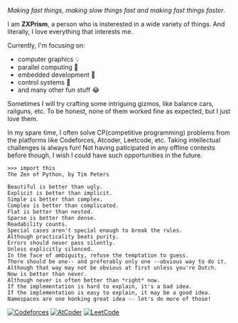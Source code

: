 *Making fast things, making slow things fast and making fast things faster*.

I am **ZXPrism**, a person who is insterested in a wide variety of things. And literally, I love everything that interests me.

Currently, I'm focusing on:

- computer graphics 💡
- parallel computing 🚿
- embedded development 🪸
- control systems 🤖
- and many other fun stuff 😂

Sometimes I will try crafting some intriguing gizmos, like balance cars, railguns, etc. To be honest, none of them worked fine as expected, but I just love them.

In my spare time, I often solve CP(competitive programming) problems from the platforms like Codeforces, Atcoder, Leetcode, etc. Taking intellectual challenges is always fun! Not having paticipated in any offline contests before though, I wish I could have such opportunities in the future.

<!--
![ZXPrism's GitHub stats](https://github-readme-stats.vercel.app/api?username=ZXPrism&show_icons=true&theme=transparent)
![Top Langs](https://github-readme-stats.vercel.app/api/top-langs/?username=ZXPrism&layout=compact&exclude_repo=ZXPrism.github.io,EmbeddedSystemDesign)
-->

```
>>> import this
The Zen of Python, by Tim Peters

Beautiful is better than ugly.
Explicit is better than implicit.
Simple is better than complex.
Complex is better than complicated.
Flat is better than nested.
Sparse is better than dense.
Readability counts.
Special cases aren't special enough to break the rules.
Although practicality beats purity.
Errors should never pass silently.
Unless explicitly silenced.
In the face of ambiguity, refuse the temptation to guess.
There should be one-- and preferably only one --obvious way to do it.
Although that way may not be obvious at first unless you're Dutch.
Now is better than never.
Although never is often better than *right* now.
If the implementation is hard to explain, it's a bad idea.
If the implementation is easy to explain, it may be a good idea.
Namespaces are one honking great idea -- let's do more of those!
```

[![Codeforces](https://img.shields.io/badge/Codeforces-SPECIALIST_1476-03a89e?style=for-the-badge)](https://codeforces.com/profile/DarkS0uls)
[![AtCoder](https://img.shields.io/badge/atcoder-6 Kyu_812-008000?style=for-the-badge)](https://atcoder.jp/users/DarkS0uls)
[![LeetCode](https://img.shields.io/badge/leetcode-Knight_1923-a000a0?style=for-the-badge)](https://leetcode.cn/u/zhouleyi2003/)
